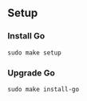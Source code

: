 ## Setup
 
### Install Go          
`sudo make setup`
 
### Upgrade Go          
`sudo make install-go`